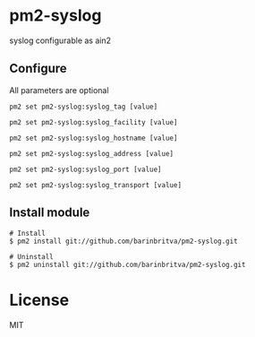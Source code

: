 # pm2-syslog

syslog configurable as ain2

## Configure

All parameters are optional

`pm2 set pm2-syslog:syslog_tag [value]`

`pm2 set pm2-syslog:syslog_facility [value]`

`pm2 set pm2-syslog:syslog_hostname [value]`

`pm2 set pm2-syslog:syslog_address [value]`

`pm2 set pm2-syslog:syslog_port [value]`

`pm2 set pm2-syslog:syslog_transport [value]`

## Install module

```
# Install
$ pm2 install git://github.com/barinbritva/pm2-syslog.git

# Uninstall
$ pm2 uninstall git://github.com/barinbritva/pm2-syslog.git
```

# License

MIT
